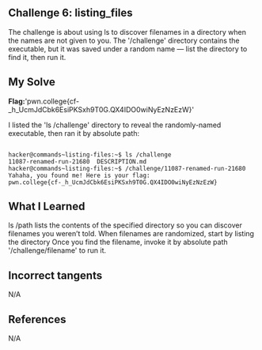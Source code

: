 ## Challenge 6: listing_files

The challenge is about using ls to discover filenames in a directory when the names are not given to you. 
The '/challenge' directory contains the executable, but it was saved under a random name — list the directory to find it, then run it.

## My Solve
**Flag:**'pwn.college{cf-_h_UcmJdCbk6EsiPKSxh9T0G.QX4IDO0wiNyEzNzEzW}'

I listed the 'ls /challenge' directory to reveal the randomly-named executable, then ran it by absolute path:
```

hacker@commands~listing-files:~$ ls /challenge
11087-renamed-run-21680  DESCRIPTION.md
hacker@commands~listing-files:~$ /challenge/11087-renamed-run-21680
Yahaha, you found me! Here is your flag:
pwn.college{cf-_h_UcmJdCbk6EsiPKSxh9T0G.QX4IDO0wiNyEzNzEzW}
```

## What I Learned 

ls /path lists the contents of the specified directory so you can discover filenames you weren’t told.
When filenames are randomized, start by listing the directory
Once you find the filename, invoke it by absolute path '/challenge/filename' to run it.


## Incorrect tangents
N/A


## References
N/A


